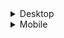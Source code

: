 <!--deno-fmt-ignore-file-->

<details>
<summary>Desktop</summary>
![1](gruvbox/gruvforest.jpg)
![1](gruvbox/gruvmountain.png)
![1](gruvbox/thiemeyer_road_to_samarkand.jpg) 
![1](gruvbox/mountain.png)
![1](gruvbox/castle.png)
![1](gruvbox/clouds.webp)
![1](gruvbox/fuji.png)
![1](gruvbox/aMoonlitNightAtSea.png) 
![1](gruvbox/himalaya.png)
![1](gruvbox/mountain.webp)
</details>

<details>
<summary>Mobile</summary>
![1](gruvbox/clouds.webp)
</details>

